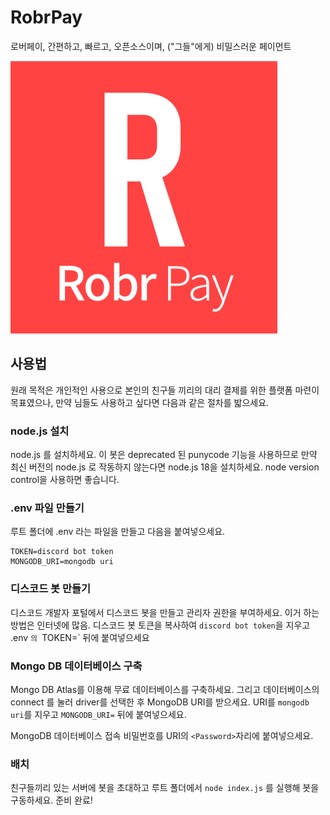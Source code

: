 # RobrPay

로버페이, 간편하고, 빠르고, 오픈소스이며, ("그들"에게) 비밀스러운 페이먼트

![1703510531286](image/README/robrpay_logo_main.png)

## 사용법

원래 목적은 개인적인 사용으로 본인의 친구들 끼리의 대리 결제를 위한 플랫폼 마련이 목표였으나, 만약 님들도 사용하고 싶다면 다음과 같은 절차를 밟으세요.

### node.js 설치

node.js 를 설치하세요. 이 봇은 deprecated 된 punycode 기능을 사용하므로 만약 최신 버전의 node.js 로 작동하지 않는다면 node.js 18을 설치하세요. node version control을 사용하면 좋습니다.

### .env 파일 만들기

루트 폴더에 .env 라는 파일을 만들고 다음을 붙여넣으세요.

```properties
TOKEN=discord bot token
MONGODB_URI=mongodb uri
```

### 디스코드 봇 만들기

디스코드 개발자 포털에서 디스코드 봇을 만들고 관리자 권한을 부여하세요. 이거 하는 방법은 인터넷에 많음.
디스코드 봇 토큰을 복사하여 `discord bot token`을 지우고 .env `의 `TOKEN=` 뒤에 붙여넣으세요

### Mongo DB 데이터베이스 구축

Mongo DB Atlas를 이용해 무료 데이터베이스를 구축하세요. 그리고 데이터베이스의 connect 를 눌러 driver를 선택한 후 MongoDB URI를 받으세요.
URI를 `mongodb uri`를 지우고 `MONGODB_URI=` 뒤에 붙여넣으세요.

MongoDB 데이터베이스 접속 비밀번호를 URI의 `<Password>`자리에 붙여넣으세요.

### 배치

친구들끼리 있는 서버에 봇을 초대하고 루트 폴더에서 `node index.js` 를 실행해 봇을 구동하세요. 준비 완료!
